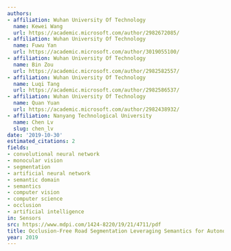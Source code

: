 ```yaml
---
authors:
- affiliation: Wuhan University Of Technology
  name: Kewei Wang
  url: https://academic.microsoft.com/author/2982672085/
- affiliation: Wuhan University Of Technology
  name: Fuwu Yan
  url: https://academic.microsoft.com/author/3019055100/
- affiliation: Wuhan University Of Technology
  name: Bin Zou
  url: https://academic.microsoft.com/author/2982582557/
- affiliation: Wuhan University Of Technology
  name: Luqi Tang
  url: https://academic.microsoft.com/author/2982586537/
- affiliation: Wuhan University Of Technology
  name: Quan Yuan
  url: https://academic.microsoft.com/author/2982438932/
- affiliation: Nanyang Technological University
  name: Chen Lv
  slug: chen_lv
date: '2019-10-30'
estimated_citations: 2
fields:
- convolutional neural network
- monocular vision
- segmentation
- artificial neural network
- semantic domain
- semantics
- computer vision
- computer science
- occlusion
- artificial intelligence
in: Sensors
src: https://www.mdpi.com/1424-8220/19/21/4711/pdf
title: Occlusion-Free Road Segmentation Leveraging Semantics for Autonomous Vehicles.
year: 2019
---
```

